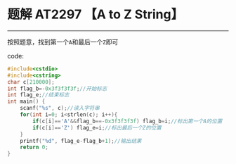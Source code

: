 # 题解 AT2297 【A to Z String】
------------
按照题意，找到第一个`A`和最后一个`Z`即可

code:
```cpp
#include<cstdio>
#include<cstring>
char c[210000];
int flag_b=-0x3f3f3f3f;//开始标志 
int flag_e;//结束标志 
int main() {
    scanf("%s", c);//读入字符串 
    for(int i=0; i<strlen(c); i++){
        if(c[i]=='A'&&flag_b==-0x3f3f3f3f) flag_b=i;//标出第一个A的位置 
        if(c[i]=='Z') flag_e=i;//标出最后一个Z的位置 
    }
    printf("%d", flag_e-flag_b+1);//输出结果 
    return 0;
}
```